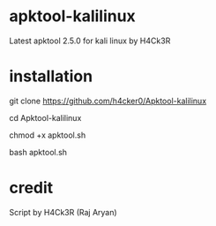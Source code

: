 # apktool-kalilinux
Latest apktool 2.5.0 for kali linux by H4Ck3R

# installation
git clone https://github.com/h4cker0/Apktool-kalilinux

cd Apktool-kalilinux

chmod +x apktool.sh

bash apktool.sh

# credit
Script by H4Ck3R (Raj Aryan)
